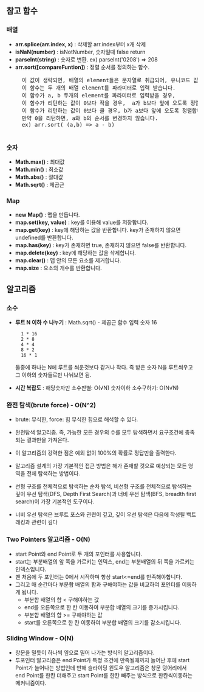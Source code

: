 ## 참고 함수

### 배열
- **arr.splice(arr.index, x)** : 삭제할 arr.index부터 x개 삭제
- **isNaN(number)** : isNotNumber, 숫자일때 false return
- **parseInt(string)** : 숫자로 변환. ex) parseInt('0208') => 208
- **arr.sort([compareFuntion])** : 정렬 순서를 정의하는 함수.
    <pre>
    이 값이 생략되면, 배열의 element들은 문자열로 취급되어, 유니코드 값 순서대로 정렬됩니다.
    이 함수는 두 개의 배열 element를 파라미터로 입력 받습니다.
    이 함수가 a, b 두개의 element를 파라미터로 입력받을 경우,
    이 함수가 리턴하는 값이 0보다 작을 경우,  a가 b보다 앞에 오도록 정렬하고,
    이 함수가 리턴하는 값이 0보다 클 경우, b가 a보다 앞에 오도록 정렬합니다.
    만약 0을 리턴하면, a와 b의 순서를 변경하지 않습니다.
    ex) arr.sort( (a,b) => a - b)
    </pre>

### 숫자
- **Math.max()** : 최대값
- **Math.min()** : 최소값
- **Math.abs()** : 절대값
- **Math.sqrt()** : 제곱근

### Map
 - **new Map()** : 맵을 만듭니다.
 - **map.set(key, value)** : key를 이용해 value를 저장합니다.
 - **map.get(key)** : key에 해당하는 값을 반환합니다. key가 존재하지 않으면 undefined를 반환합니다.
 - **map.has(key)** : key가 존재하면 true, 존재하지 않으면 false를 반환합니다.
 - **map.delete(key)** : key에 해당하는 값을 삭제합니다.
 - **map.clear()** : 맵 안의 모든 요소를 제거합니다.
 - **map.size** : 요소의 개수를 반환합니다.




## 알고리즘

### 소수
- **루트 N 이하 수 나누기** : Math.sqrt() - 제곱근 함수
        입력 숫자 16

        1 * 16
        2 * 8
        4 * 4
        8 * 2
        16 * 1 

    둘중에 하나는 N에 루트를 씌운것보다 같거나 작다.
    즉 받은 숫자 N을 루트씌우고 그 이하의 숫자들로만 나눠보면 됨.
- **시간 복잡도** : 
                 해당숫자만 소수판별: O(√N)
                 숫자이하 소수구하기: O(N√N)


### 완전 탐색(brute force) - O(N^2)
- brute: 무식한, force: 힘   무식한 힘으로 해석할 수 있다.
- 완전탐색 알고리즘. 즉, 가능한 모든 경우의 수를 모두 탐색하면서 요구조건에 충족되는 결과만을 가져온다.
- 이 알고리즘의 강력한 점은 예외 없이 100%의 확률로 정답만을 출력한다.

- 알고리즘 설계의 가장 기본적인 접근 방법은 해가 존재할 것으로 예상되는 모든 영역을 전체 탐색하는 방법이다.
- 선형 구조를 전체적으로 탐색하는 순차 탐색, 비선형 구조를 전체적으로 탐색하는 깊이 우선 탐색(DFS, Depth First Search)과 너비 우선 탐색(BFS, breadth first search)이 가장 기본적인 도구이다.
* 너비 우선 탐색은 브루트 포스와 관련이 깊고, 깊이 우선 탐색은 다음에 작성될 백트래킹과 관련이 깊다
 

### Two Pointers 알고리즘 - O(N) 
 - start Point와 end Point로 두 개의 포인터를 사용합니다.
 - start는 부분배열의 앞 쪽을 가르키는 인덱스, end는 부분배열의 뒤 쪽을 가르키는 인덱스입니다.
 - 맨 처음에 두 포인터는 0에서 시작하며 항상 start<=end를 만족해야합니다.
 - 그리고 매 순간마다 부분합 배열의 합과 구해야하는 값을 비교하여 포인터를 이동하게 됩니다.
    - 부분합 배열의 합 < 구해야하는 값
    - end를 오른쪽으로 한 칸 이동하여 부분합 배열의 크기를 증가시킵니다.
    - 부분합 배열의 합 >= 구해야하는 값
    - start를 오른쪽으로 한 칸 이동하여 부분합 배열의 크기를 감소시킵니다.

### Sliding Window - O(N)
- 창문을 밀듯이 하나씩 옆으로 밀어 나가는 방식의 알고리즘이다.
- 투포인터 알고리즘은 end Point가 특정 조건에 만족될때까지 늘어난 후에 start Point가 늘어나는 방법인데 반해
  슬라이딩 윈도우 알고리즘은 창문 덩어리에서 end Point를 한칸 더해주고 start Point를 한칸 빼주는 방식으로 한칸씩이동하는 메커니즘이다.
   